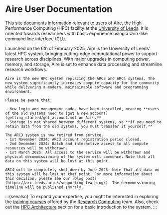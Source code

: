 # Aire User Documentation

This site documents information relevant to users of Aire, the High Performance Computing (HPC) facility at the [University of Leeds](https://www.leeds.ac.uk). It is oriented towards researchers with basic experience using a Unix-like command line interface (CLI).

Launched on the 6th of February 2025, Aire is the University of Leeds' latest HPC system, bringing cutting-edge computational power to support research across disciplines. With major upgrades in computing power, memory, and storage, Aire is set to enhance data processing and streamline research workflows.

```{admonition} Upgrading from ARC3 and ARC4
Aire is the new HPC system replacing the ARC3 and ARC4 systems. The new system significantly increases compute capacity for the community while delivering a modern, maintainable software and programming environment.

Please be aware that:

- New login and management nodes have been installed, meaning **users of the old systems need to [get a new account](getting_started/get_account.md) on Aire.**
- Storage is not shared between different systems, so **if you need to retain data from the old systems, you must transfer it yourself.**
```

```{admonition} ARC3 System Retirement Notice
The ARC3 system is now retired from service.
- 1st November 2024: ARC3 account registration period closed.
- 2nd December 2024: Batch and interactive access to all compute resources will be withdrawn.
- 1st March 2025: All access to the service will be withdrawn and physical decommissioning of the system will commence. Note that all data on this system will be lost at this point.
```

```{admonition} ARC4 System Retirement Notice
ARC4 will be completely shut down by June 2025. Note that all data on this system will be lost at that point. For more information about this decision, please see our [blog post](https://arc.leeds.ac.uk/supporting-teaching/). The decommissioning timeline will be published shortly.
```

:::{seealso}
To expand your expertise, you might be interested in exploring the [training courses](https://arc.leeds.ac.uk/courses/) offered by the [Research Computing](https://arc.leeds.ac.uk/) team. Also, check out the [HPC Architecture](system/hpc_architecture.md) section for a basic introduction to the system.
:::

